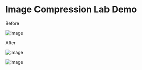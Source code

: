 # Image Compression Lab Demo

Before

![image](https://github.com/benjji0/benjiIACOmp/assets/117336957/29a64d39-ff4e-4c66-b597-b4669a0b4d75)

After

![image](https://github.com/benjji0/benjiIACOmp/assets/117336957/604c81b4-3961-4539-955b-6634460e47d8)

![image](https://github.com/benjji0/benjiIACOmp/assets/117336957/fd4bfdb8-0d0d-4235-8463-dddb9e966bdc)
